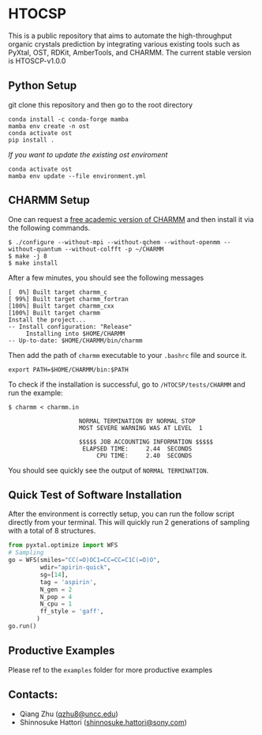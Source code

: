 # HTOCSP

This is a public repository that aims to automate the high-throughput organic crystals prediction by integrating various existing tools such as PyXtal, OST, RDKit, AmberTools, and CHARMM. The current stable version is HTOSCP-v1.0.0

## Python Setup
git clone this repository and then go to the root directory

```
conda install -c conda-forge mamba
mamba env create -n ost 
conda activate ost
pip install .
```

*If you want to update the existing ost enviroment*

```
conda activate ost
mamba env update --file environment.yml
```

## CHARMM Setup
One can request a [free academic version of CHARMM](https://brooks.chem.lsa.umich.edu/register/) and then install it via the following commands.

```
$ ./configure --without-mpi --without-qchem --without-openmm --without-quantum --without-colfft -p ~/CHARMM
$ make -j 8
$ make install
```
After a few minutes, you should see the following messages
```
[  0%] Built target charmm_c
[ 99%] Built target charmm_fortran
[100%] Built target charmm_cxx
[100%] Built target charmm
Install the project...
-- Install configuration: "Release"
     Installing into $HOME/CHARMM
-- Up-to-date: $HOME/CHARMM/bin/charmm
```
Then add the path of `charmm` executable to your `.bashrc` file and source it.
```
export PATH=$HOME/CHARMM/bin:$PATH
```

To check if the installation is successful, go to `/HTOCSP/tests/CHARMM` and run the example:
```
$ charmm < charmm.in

                    NORMAL TERMINATION BY NORMAL STOP
                    MOST SEVERE WARNING WAS AT LEVEL  1

                    $$$$$ JOB ACCOUNTING INFORMATION $$$$$
                     ELAPSED TIME:     2.44  SECONDS
                         CPU TIME:     2.40  SECONDS
```
You should see quickly see the output of `NORMAL TERMINATION`. 


## Quick Test of Software Installation

After the environment is correctly setup, you can run the follow script directly from your terminal. This will quickly run 2 generations of sampling with a total of 8 structures.

```python
from pyxtal.optimize import WFS
# Sampling
go = WFS(smiles="CC(=O)OC1=CC=CC=C1C(=O)O",
         wdir="apirin-quick",
         sg=[14],
         tag = 'aspirin',
         N_gen = 2
         N_pop = 4
         N_cpu = 1
         ff_style = 'gaff',
        )
go.run()
```

## Productive Examples

Please ref to the ``examples`` folder for more productive examples

## Contacts:

- Qiang Zhu (qzhu8@uncc.edu)
- Shinnosuke Hattori (shinnosuke.hattori@sony.com)


